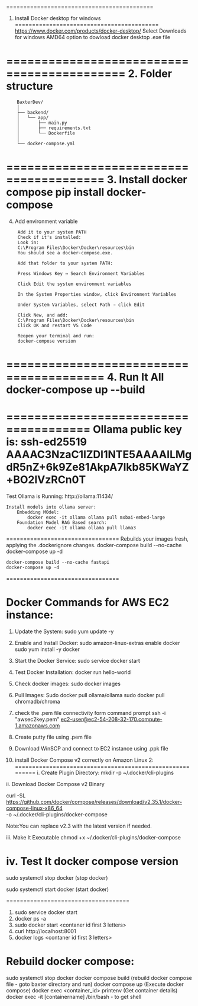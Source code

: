 ===========================================
1. Install Docker desktop for windows
==========================================
    https://www.docker.com/products/docker-desktop/ 
        Select Downloads for windows AMD64 option to dowload docker desktop .exe file

=========================================== 
2. Folder structure
=========================================== 

        BaxterDev/
        │
        ├── backend/
        │   └── app/
        │       ├── main.py
        │       ├── requirements.txt
        │       └── Dockerfile
        │
        └── docker-compose.yml
========================================
3. Install docker compose
    pip install docker-compose
==============================

4. Add environment variable

        Add it to your system PATH
        Check if it's installed:
        Look in:
        C:\Program Files\Docker\Docker\resources\bin
        You should see a docker-compose.exe.

        Add that folder to your system PATH:

        Press Windows Key → Search Environment Variables

        Click Edit the system environment variables

        In the System Properties window, click Environment Variables

        Under System Variables, select Path → click Edit

        Click New, and add:
        C:\Program Files\Docker\Docker\resources\bin
        Click OK and restart VS Code

        Reopen your terminal and run:
        docker-compose version
========================================
4. Run It All
    docker-compose up --build
=========================================

======================================
Ollama public key is: 
    ssh-ed25519 AAAAC3NzaC1lZDI1NTE5AAAAILMgdR5nZ+6k9Ze81AkpA7Ikb85KWaYZ+BO2lVzRCn0T
======================================
Test Ollama is Running:
        http://ollama:11434/

    Install models into ollama server:
        Embedding MOdel:
            docker exec -it ollama ollama pull mxbai-embed-large
        Foundation Model RAG Based search:
            docker exec -it ollama ollama pull llama3

=================================
Rebuilds your images fresh, applying the .dockerignore changes.
    docker-compose build --no-cache
    docker-compose up -d

    docker-compose build --no-cache fastapi
    docker-compose up -d
=================================

Docker Commands for AWS EC2 instance:
==========================
1. Update the System:
sudo yum update -y

2. Enable and Install Docker:
sudo amazon-linux-extras enable docker
sudo yum install -y docker


3. Start the Docker Service:
sudo service docker start

4. Test Docker Installation:
docker run hello-world

5. Check docker images:
sudo docker images

6. Pull Images:
Sudo docker pull ollama/ollama
sudo docker pull chromadb/chroma

7. check the .pem file connectivity form command prompt
ssh -i "awsec2key.pem" ec2-user@ec2-54-208-32-170.compute-1.amazonaws.com

8. Create putty file using .pem file

9. Download WinSCP and connect to EC2 instance using .ppk file

10. install Docker Compose v2 correctly on Amazon Linux 2:
=========================================================
i. Create Plugin Directory:
mkdir -p ~/.docker/cli-plugins

ii. Download Docker Compose v2 Binary

curl -SL https://github.com/docker/compose/releases/download/v2.35.1/docker-compose-linux-x86_64 \
-o ~/.docker/cli-plugins/docker-compose

Note:You can replace v2.3 with the latest version if needed.

iii. Make It Executable
chmod +x ~/.docker/cli-plugins/docker-compose

iv. Test It
 docker compose version
=================================================================
sudo systemctl stop docker (stop docker)

sudo systemctl start docker (start docker)

====================================
1. sudo service docker start
2. docker ps -a
3. sudo docker start <contaner id first 3 letters>
4. curl http://localhost:8001
5. docker logs <contaner id first 3 letters>

Rebuild docker compose:
===========================
sudo systemctl stop docker
docker compose build (rebuild docker compose file - goto baxter directory and run)
docker compose up (Execute docker compose)
docker exec <container_id> printenv (Get container details)
docker exec -it [containername] /bin/bash - to get shell

